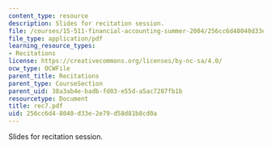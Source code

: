 ```yaml
---
content_type: resource
description: Slides for recitation session.
file: /courses/15-511-financial-accounting-summer-2004/256cc6d48040d33e2e79d58d81b8cd0a_rec7.pdf
file_type: application/pdf
learning_resource_types:
- Recitations
license: https://creativecommons.org/licenses/by-nc-sa/4.0/
ocw_type: OCWFile
parent_title: Recitations
parent_type: CourseSection
parent_uid: 38a3ab4e-badb-fd03-e55d-a5ac7287fb1b
resourcetype: Document
title: rec7.pdf
uid: 256cc6d4-8040-d33e-2e79-d58d81b8cd0a
---
```

Slides for recitation session.